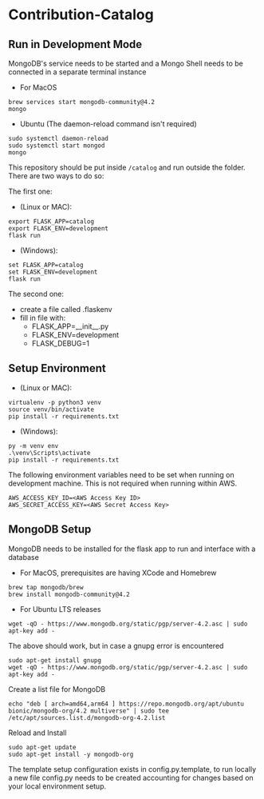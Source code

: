 # Contribution-Catalog

## Run in Development Mode
MongoDB's service needs to be started and a Mongo Shell needs to be connected in a separate terminal instance

- For MacOS
```
brew services start mongodb-community@4.2
mongo
```

- Ubuntu (The daemon-reload command isn't required)
```
sudo systemctl daemon-reload
sudo systemctl start mongod
mongo
```

This repository should be put inside `/catalog` and run outside the folder. 
There are two ways to do so:

The first one:

- (Linux or MAC):
```
export FLASK_APP=catalog
export FLASK_ENV=development
flask run
```

- (Windows):
```
set FLASK_APP=catalog
set FLASK_ENV=development
flask run
```

The second one:

- create a file called .flaskenv
- fill in file with:
    - FLASK_APP=\_\_init\_\_.py
    - FLASK_ENV=development
    - FLASK_DEBUG=1

## Setup Environment
- (Linux or MAC):
```
virtualenv -p python3 venv
source venv/bin/activate
pip install -r requirements.txt
```
- (Windows):
```
py -m venv env
.\venv\Scripts\activate
pip install -r requirements.txt
```

The following environment variables need to be set when running on development machine. 
This is not required when running within AWS.
```
AWS_ACCESS_KEY_ID=<AWS Access Key ID>
AWS_SECRET_ACCESS_KEY=<AWS Secret Access Key>
```


## MongoDB Setup
MongoDB needs to be installed for the flask app to run and interface with a database

- For MacOS, prerequisites are having XCode and Homebrew
```
brew tap mongodb/brew
brew install mongodb-community@4.2
```
- For Ubuntu LTS releases
```
wget -qO - https://www.mongodb.org/static/pgp/server-4.2.asc | sudo apt-key add -
```
The above should work, but in case a gnupg error is encountered
```
sudo apt-get install gnupg
wget -qO - https://www.mongodb.org/static/pgp/server-4.2.asc | sudo apt-key add -
```
Create a list file for MongoDB
```
echo "deb [ arch=amd64,arm64 ] https://repo.mongodb.org/apt/ubuntu bionic/mongodb-org/4.2 multiverse" | sudo tee /etc/apt/sources.list.d/mongodb-org-4.2.list
```
Reload and Install
```
sudo apt-get update
sudo apt-get install -y mongodb-org
```

The template setup configuration exists in config.py.template, to run locally a new file config.py needs to be created accounting for changes based on your local environment setup.  
